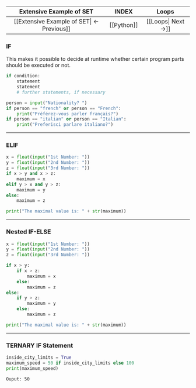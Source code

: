 
|          Extensive Example of SET          |   INDEX    |        Loops        |
| :----------------------------------------: | :--------: | :-----------------: |
| [[Extensive Example of SET\| <- Previous]] | [[Python]] | [[Loops\| Next ->]] |

### IF
This makes it possible to decide at runtime whether certain program parts should be executed or not.
```python
if condition:
	statement
	statement
	# further statements, if necessary
```

```python
person = input("Nationality? ")
if person == "french" or person == "French":
	print("Préférez-vous parler français?")
if person == "italian" or person == "Italian":
	print("Preferisci parlare italiano?")
```

---

### ELIF
```python
x = float(input("1st Number: "))
y = float(input("2nd Number: "))
z = float(input("3rd Number: "))
if x > y and x > z:
	maximum = x
elif y > x and y > z:
	maximum = y
else:
	maximum = z

print("The maximal value is: " + str(maximum))
```

---

### Nested IF-ELSE
```python
x = float(input("1st Number: "))
y = float(input("2nd Number: "))
z = float(input("3rd Number: "))

if x > y:
	if x > z:
		maximum = x
	else:
		maximum = z
else:
	if y > z:
		maximum = y
	else:
		maximum = z

print("The maximal value is: " + str(maximum))
```

---

### TERNARY IF Statement
```python
inside_city_limits = True
maximum_speed = 50 if inside_city_limits else 100
print(maximum_speed)
```
`Ouput: 50`
